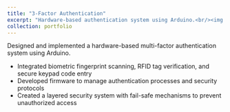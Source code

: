 ```yaml
---
title: "3-Factor Authentication"
excerpt: "Hardware-based authentication system using Arduino.<br/><img src=''>"
collection: portfolio
---
```


Designed and implemented a hardware-based multi-factor authentication system using Arduino.

- Integrated biometric fingerprint scanning, RFID tag verification, and secure keypad code entry
- Developed firmware to manage authentication processes and security protocols
- Created a layered security system with fail-safe mechanisms to prevent unauthorized access
